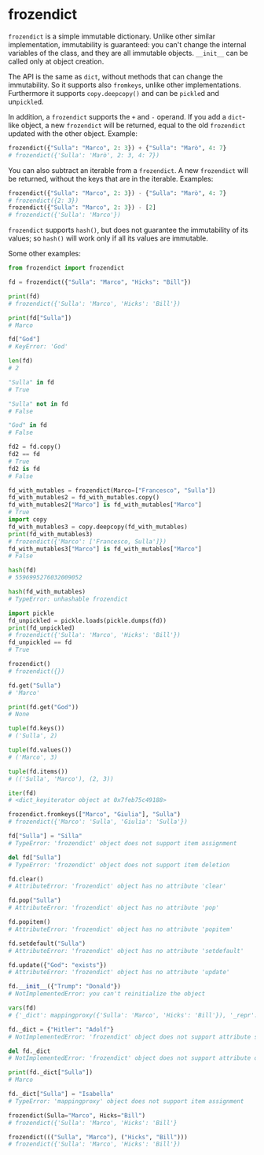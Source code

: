 # frozendict

`frozendict` is a simple immutable dictionary. Unlike other similar implementation, 
immutability is guaranteed: you can't change the internal variables of the 
class, and they are all immutable objects. `__init__` can be called only at 
object creation.

The API is the same as `dict`, without methods that can change the immutability.
So it supports also `fromkeys`, unlike other implementations. Furthermore it 
supports `copy.deepcopy()` and can be `pickle`d and un`pickle`d.

In addition, a `frozendict` supports the `+` and `-` operand. If you add a 
`dict`-like object, a new `frozendict` will be returned, equal to the old 
`frozendict` updated with the other object. Example:

```python
frozendict({"Sulla": "Marco", 2: 3}) + {"Sulla": "Marò", 4: 7}
# frozendict({'Sulla': 'Marò', 2: 3, 4: 7})
```

You can also subtract an iterable from a `frozendict`. A new `frozendict`
will be returned, without the keys that are in the iterable. Examples:

```python
frozendict({"Sulla": "Marco", 2: 3}) - {"Sulla": "Marò", 4: 7}
# frozendict({2: 3})
frozendict({"Sulla": "Marco", 2: 3}) - [2]
# frozendict({'Sulla': 'Marco'})
```

`frozendict` supports `hash()`, but does not guarantee the immutability of its values; so
`hash()` will work only if all its values are immutable.


Some other examples:

```python
from frozendict import frozendict

fd = frozendict({"Sulla": "Marco", "Hicks": "Bill"})

print(fd)
# frozendict({'Sulla': 'Marco', 'Hicks': 'Bill'})

print(fd["Sulla"])
# Marco

fd["God"]
# KeyError: 'God'

len(fd)
# 2

"Sulla" in fd
# True

"Sulla" not in fd
# False

"God" in fd
# False

fd2 = fd.copy()
fd2 == fd
# True
fd2 is fd
# False

fd_with_mutables = frozendict(Marco=["Francesco", "Sulla"])
fd_with_mutables2 = fd_with_mutables.copy()
fd_with_mutables2["Marco"] is fd_with_mutables["Marco"]
# True
import copy
fd_with_mutables3 = copy.deepcopy(fd_with_mutables)
print(fd_with_mutables3)
# frozendict({'Marco': ['Francesco, Sulla']})
fd_with_mutables3["Marco"] is fd_with_mutables["Marco"]
# False

hash(fd)
# 5596995276032009052

hash(fd_with_mutables)
# TypeError: unhashable frozendict

import pickle
fd_unpickled = pickle.loads(pickle.dumps(fd))
print(fd_unpickled)
# frozendict({'Sulla': 'Marco', 'Hicks': 'Bill'})
fd_unpickled == fd
# True

frozendict()
# frozendict({})

fd.get("Sulla")
# 'Marco'

print(fd.get("God"))
# None

tuple(fd.keys())
# ('Sulla', 2)

tuple(fd.values())
# ('Marco', 3)

tuple(fd.items())
# (('Sulla', 'Marco'), (2, 3))

iter(fd)
# <dict_keyiterator object at 0x7feb75c49188>

frozendict.fromkeys(["Marco", "Giulia"], "Sulla")
# frozendict({'Marco': 'Sulla', 'Giulia': 'Sulla'})

fd["Sulla"] = "Silla"
# TypeError: 'frozendict' object does not support item assignment

del fd["Sulla"]
# TypeError: 'frozendict' object does not support item deletion

fd.clear()
# AttributeError: 'frozendict' object has no attribute 'clear'

fd.pop("Sulla")
# AttributeError: 'frozendict' object has no attribute 'pop'

fd.popitem()
# AttributeError: 'frozendict' object has no attribute 'popitem'

fd.setdefault("Sulla")
# AttributeError: 'frozendict' object has no attribute 'setdefault'

fd.update({"God": "exists"})
# AttributeError: 'frozendict' object has no attribute 'update'

fd.__init__({"Trump": "Donald"})
# NotImplementedError: you can't reinitialize the object

vars(fd)
# {'_dict': mappingproxy({'Sulla': 'Marco', 'Hicks': 'Bill'}), '_repr': "frozendict({'Sulla': 'Marco', 'Hicks': 'Bill'})", '_hash': 1288371660109276517, '_frozendict__inizialized': True}

fd._dict = {"Hitler": "Adolf"}
# NotImplementedError: 'frozendict' object does not support attribute setting

del fd._dict
# NotImplementedError: 'frozendict' object does not support attribute deletion

print(fd._dict["Sulla"])
# Marco

fd._dict["Sulla"] = "Isabella"
# TypeError: 'mappingproxy' object does not support item assignment

frozendict(Sulla="Marco", Hicks="Bill")
# frozendict({'Sulla': 'Marco', 'Hicks': 'Bill'}

frozendict((("Sulla", "Marco"), ("Hicks", "Bill")))
# frozendict({'Sulla': 'Marco', 'Hicks': 'Bill'})
```
